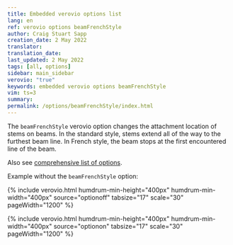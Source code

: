 ```yaml
---
title: Embedded verovio options list
lang: en
ref: verovio options beamFrenchStyle
author: Craig Stuart Sapp
creation_date: 2 May 2022
translator: 
translation_date: 
last_updated: 2 May 2022
tags: [all, options]
sidebar: main_sidebar
verovio: "true"
keywords: embedded verovio options beamFrenchStyle
vim: ts=3
summary: 
permalink: /options/beamFrenchStyle/index.html
---
```


The `beamFrenchStyle` verovio option changes the attachment location of
stems on beams.  In the standard style, stems extend all of the way
to the furthest beam line.  In French style, the beam stops at the first
encountered line of the beam.

Also see [comprehensive list of options](/options/list).

Example without the `beamFrenchStyle` option:

{% include verovio.html
	humdrum-min-height="400px"
	humdrum-min-width="400px"
	source="optionoff"
	tabsize="17"
	scale="30"
	pageWidth="1200"
%}
<script type="application/x-humdrum" id="optionoff">
**kern	**kern	**dynam
*clefF4	*clefG2	*
*k[b-e-a-]	*k[b-e-a-]	*
*c:	*c:	*
*M4/4	*M4/4	*
*MM40	*MM40	*
=4	=4	=4
(4c	4f#/ 4an/ (4ee-/	fz
8Bn 8dL	8g 8ddL>	p
8B- 8c 8enJ)	8g 8cc 8eenJ)	<
8A-X' 8c' 8fn'	8a-' 8cc' 8ffn'	.
8r	[8aa-	fz
*	*Xtuplet	*
!	!	!LO:DY:b=2:rj
4BBB- 4BB-	(32aa-LLL]	fz
.	96ggL	.
.	96aa-	.
.	96bb-	.
.	96aa-	.
.	96gg	.
.	96ffJJJJ	.
.	64ee-LLLL	.
.	64dd	.
.	64cc	.
.	64b-JJJJ	.
*	*tuplet	*
*	*rscale:1/2	*
.	96a-LLLL	.
.	96g	.
.	96fni	.
.	96e-	.
.	96d	.
.	96f	.
.	96a-	.
.	96f	.
.	96dJJJJ	.
*	*rscale:1	*
=	=	=
*-	*-	*-
</script>



{% include verovio.html
	humdrum-min-height="400px"
	humdrum-min-width="400px"
	source="optionon"
	tabsize="17"
	scale="30"
	pageWidth="1200"
%}
<script type="application/x-humdrum" id="optionon">
!!!verovio: beamFrenchStyle
**kern	**kern	**dynam
*clefF4	*clefG2	*
*k[b-e-a-]	*k[b-e-a-]	*
*c:	*c:	*
*M4/4	*M4/4	*
*MM40	*MM40	*
=4	=4	=4
(4c	4f#/ 4an/ (4ee-/	fz
8Bn 8dL	8g 8ddL>	p
8B- 8c 8enJ)	8g 8cc 8eenJ)	<
8A-X' 8c' 8fn'	8a-' 8cc' 8ffn'	.
8r	[8aa-	fz
*	*Xtuplet	*
!	!	!LO:DY:b=2:rj
4BBB- 4BB-	(32aa-LLL]	fz
.	96ggL	.
.	96aa-	.
.	96bb-	.
.	96aa-	.
.	96gg	.
.	96ffJJJJ	.
.	64ee-LLLL	.
.	64dd	.
.	64cc	.
.	64b-JJJJ	.
*	*tuplet	*
*	*rscale:1/2	*
.	96a-LLLL	.
.	96g	.
.	96fni	.
.	96e-	.
.	96d	.
.	96f	.
.	96a-	.
.	96f	.
.	96dJJJJ	.
*	*rscale:1	*
=	=	=
*-	*-	*-
</script>





